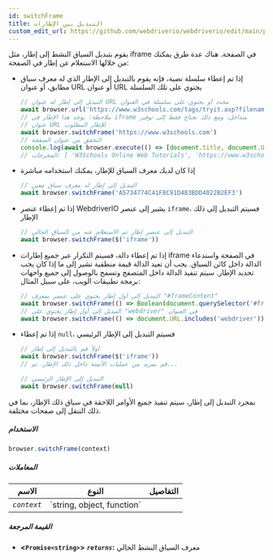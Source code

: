 ```yaml
---
id: switchFrame
title: التبديل بين الإطارات
custom_edit_url: https://github.com/webdriverio/webdriverio/edit/main/packages/webdriverio/src/commands/browser/switchFrame.ts
---
```


يقوم بتبديل السياق النشط إلى إطار، مثل iframe في الصفحة. هناك عدة طرق يمكنك من خلالها الاستعلام عن إطار
في الصفحة:

  - إذا تم إعطاء سلسلة نصية، فإنه يقوم بالتبديل إلى الإطار الذي له معرف سياق مطابق، أو عنوان URL أو عنوان URL يحتوي على تلك السلسلة
    ```ts
    // التبديل إلى إطار له عنوان URL محدد أو يحتوي على سلسلة في العنوان
    await browser.url('https://www.w3schools.com/tags/tryit.asp?filename=tryhtml_iframe')
    // ملاحظة: يوجد هذا الإطار في iframe متداخل، ومع ذلك تحتاج فقط إلى توفير
    // عنوان URL للإطار المطلوب
    await browser.switchFrame('https://www.w3schools.com')
    // التحقق من عنوان الصفحة
    console.log(await browser.execute(() => [document.title, document.URL]))
    // المخرجات: [ 'W3Schools Online Web Tutorials', 'https://www.w3schools.com/' ]
    ```

  - إذا كان لديك معرف السياق للإطار، يمكنك استخدامه مباشرة
    ```ts
    // التبديل إلى إطار له معرف سياق معين
    await browser.switchFrame('A5734774C41F8C91D483BDD4022B2EF3')
    ```

  - إذا تم إعطاء عنصر WebdriverIO يشير إلى عنصر `iframe`، فسيتم التبديل إلى ذلك الإطار
    ```ts
    // التبديل إلى عنصر إطار تم الاستعلام عنه من السياق الحالي
    await browser.switchFrame($('iframe'))
    ```

  - إذا تم إعطاء دالة، فسيتم التكرار عبر جميع إطارات iframe في الصفحة واستدعاء الدالة داخل كائن
    السياق. يجب أن تعيد الدالة قيمة منطقية تشير إلى ما إذا كان يجب تحديد الإطار. سيتم
    تنفيذ الدالة داخل المتصفح وتسمح بالوصول إلى جميع واجهات برمجة تطبيقات الويب، على سبيل المثال:
    ```ts
    // التبديل إلى أول إطار يحتوي على عنصر بمعرف "#frameContent"
    await browser.switchFrame(() => Boolean(document.querySelector('#frameContent')))
    // التبديل إلى أول إطار يحتوي على "webdriver" في العنوان
    await browser.switchFrame(() => document.URL.includes('webdriver'))
    ```

  - إذا تم إعطاء `null`، فسيتم التبديل إلى الإطار الرئيسي
    ```ts
    // أولاً قم بالتبديل إلى إطار
    await browser.switchFrame($('iframe'))
    // قم بمزيد من عمليات الأتمتة داخل ذلك الإطار، ثم...

    // التبديل إلى الإطار الرئيسي
    await browser.switchFrame(null)
    ```

بمجرد التبديل إلى إطار، سيتم تنفيذ جميع الأوامر اللاحقة في سياق ذلك الإطار،
بما في ذلك التنقل إلى صفحات مختلفة.

##### الاستخدام

```js
browser.switchFrame(context)
```

##### المعاملات

<table>
  <thead>
    <tr>
      <th>الاسم</th><th>النوع</th><th>التفاصيل</th>
    </tr>
  </thead>
  <tbody>
    <tr>
      <td><code><var>context</var></code></td>
      <td>`string, object, function`</td>
      <td></td>
    </tr>
  </tbody>
</table>

##### القيمة المرجعة

- **&lt;`Promise<string>`&gt;**
            **<code><var>returns</var></code>:**  معرف السياق النشط الحالي